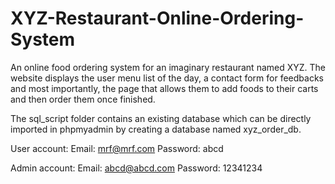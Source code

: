 # XYZ-Restaurant-Online-Ordering-System

An online food ordering system for an imaginary restaurant named XYZ. The website displays the user menu list of the day, a contact form for feedbacks and most importantly, the page that allows them to add foods to their carts and then order them once finished.

The sql_script folder contains an existing database which can be directly imported in phpmyadmin by creating a database named xyz_order_db.

User account:
Email: mrf@mrf.com
Password: abcd

Admin account:
Email: abcd@abcd.com
Password: 12341234